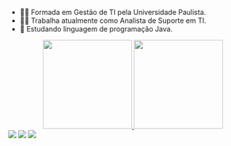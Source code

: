* :man_student: Formada em Gestão de TI pela Universidade Paulista.
* :woman_technologist:	Trabalha atualmente como Analista de Suporte em TI.
* 🌱 Estudando linguagem de programação Java.

<div align="center">
  <a href="https://github.com/Vania0021">
  <img height="180em" src="https://github-readme-stats.vercel.app/api?username=Vania0021&show_icons=true&theme=dracula&include_all_commits=true&count_private=true"/>
  <img height="180em" src="https://github-readme-stats.vercel.app/api/top-langs/?username=Vania0021&layout=compact&langs_count=7&theme=dracula"/>
</div>
<div> 
   <a href="https://www.instagram.com/nascimento_vania20/" target="_blank"><img src="https://img.shields.io/badge/-Instagram-%23E4405F?style=for-the-badge&logo=instagram&logoColor=white" target="_blank"></a>
  <a href = "mailto:silvaelci17@gmail.com"><img src="https://img.shields.io/badge/-Gmail-%23333?style=for-the-badge&logo=gmail&logoColor=white" target="_blank"></a>
  <a href="https://www.linkedin.com/in/elciv%C3%A2nia-nascimento-657ab017b/" target="_blank"><img src="https://img.shields.io/badge/-LinkedIn-%230077B5?style=for-the-badge&logo=linkedin&logoColor=white" target="_blank"></a> 
 
 
</div>
